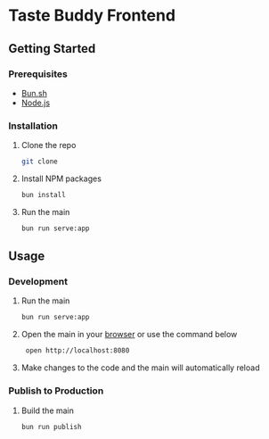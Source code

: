 # Taste Buddy Frontend

## Getting Started

### Prerequisites

- [Bun.sh](https://bun.sh/)
- [Node.js](https://nodejs.org/en/)

### Installation

1. Clone the repo
   ```sh
   git clone
    ```
   
2. Install NPM packages

    ```sh
    bun install
    ```

3. Run the main
   ```sh
   bun run serve:app
   ```
   
## Usage

### Development

1. Run the main
   ```sh
   bun run serve:app
   ```
   
2. Open the main in your [browser](http://localhost:8080) or use the command below
   ```sh
    open http://localhost:8080
    ```
   
3. Make changes to the code and the main will automatically reload

### Publish to Production

1. Build the main
   ```sh
   bun run publish
   ```